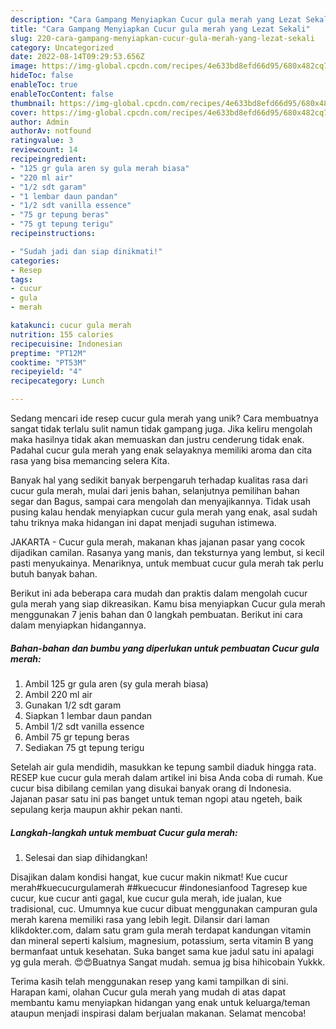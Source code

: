 ```yaml
---
description: "Cara Gampang Menyiapkan Cucur gula merah yang Lezat Sekali"
title: "Cara Gampang Menyiapkan Cucur gula merah yang Lezat Sekali"
slug: 220-cara-gampang-menyiapkan-cucur-gula-merah-yang-lezat-sekali
category: Uncategorized
date: 2022-08-14T09:29:53.656Z
image: https://img-global.cpcdn.com/recipes/4e633bd8efd66d95/680x482cq70/cucur-gula-merah-foto-resep-utama.jpg
hideToc: false
enableToc: true
enableTocContent: false
thumbnail: https://img-global.cpcdn.com/recipes/4e633bd8efd66d95/680x482cq70/cucur-gula-merah-foto-resep-utama.jpg
cover: https://img-global.cpcdn.com/recipes/4e633bd8efd66d95/680x482cq70/cucur-gula-merah-foto-resep-utama.jpg
author: Admin
authorAv: notfound
ratingvalue: 3
reviewcount: 14
recipeingredient:
- "125 gr gula aren sy gula merah biasa"
- "220 ml air"
- "1/2 sdt garam"
- "1 lembar daun pandan"
- "1/2 sdt vanilla essence"
- "75 gr tepung beras"
- "75 gt tepung terigu"
recipeinstructions:

- "Sudah jadi dan siap dinikmati!"
categories:
- Resep
tags:
- cucur
- gula
- merah

katakunci: cucur gula merah 
nutrition: 155 calories
recipecuisine: Indonesian
preptime: "PT12M"
cooktime: "PT53M"
recipeyield: "4"
recipecategory: Lunch

---
```





Sedang mencari ide resep cucur gula merah yang unik? Cara membuatnya sangat tidak terlalu sulit namun tidak gampang juga. Jika keliru mengolah maka hasilnya tidak akan memuaskan dan justru cenderung tidak enak. Padahal cucur gula merah yang enak selayaknya memiliki aroma dan cita rasa yang bisa memancing selera Kita.





Banyak hal yang sedikit banyak berpengaruh terhadap kualitas rasa dari cucur gula merah, mulai dari jenis bahan, selanjutnya pemilihan bahan segar dan Bagus, sampai cara mengolah dan menyajikannya. Tidak usah pusing kalau hendak menyiapkan cucur gula merah yang enak,      asal sudah tahu triknya maka hidangan ini dapat menjadi suguhan istimewa.














JAKARTA - Cucur gula merah, makanan khas jajanan pasar yang cocok dijadikan camilan. Rasanya yang manis, dan teksturnya yang lembut, si kecil pasti menyukainya. Menariknya, untuk membuat cucur gula merah tak perlu butuh banyak bahan.






Berikut ini ada beberapa cara mudah dan praktis dalam mengolah cucur gula merah yang siap dikreasikan. Kamu bisa menyiapkan Cucur gula merah menggunakan 7 jenis bahan dan 0 langkah pembuatan. Berikut ini cara dalam menyiapkan hidangannya.

<!--inarticleads1-->

##### Bahan-bahan dan bumbu yang diperlukan untuk pembuatan Cucur gula merah:

1. Ambil 125 gr gula aren (sy gula merah biasa)
1. Ambil 220 ml air
1. Gunakan 1/2 sdt garam
1. Siapkan 1 lembar daun pandan
1. Ambil 1/2 sdt vanilla essence
1. Ambil 75 gr tepung beras
1. Sediakan 75 gt tepung terigu


Setelah air gula mendidih, masukkan ke tepung sambil diaduk hingga rata. RESEP kue cucur gula merah dalam artikel ini bisa Anda coba di rumah. Kue cucur bisa dibilang cemilan yang disukai banyak orang di Indonesia. Jajanan pasar satu ini pas banget untuk teman ngopi atau ngeteh, baik sepulang kerja maupun akhir pekan nanti. 

<!--inarticleads2-->

##### Langkah-langkah untuk membuat Cucur gula merah:


1. Selesai dan siap dihidangkan!

Disajikan dalam kondisi hangat, kue cucur makin nikmat! Kue cucur merah#kuecucurgulamerah ##kuecucur #indonesianfood Tagresep kue cucur, kue cucur anti gagal, kue cucur gula merah, ide jualan, kue tradisional, cuc. Umumnya kue cucur dibuat menggunakan campuran gula merah karena memiliki rasa yang lebih legit. Dilansir dari laman klikdokter.com, dalam satu gram gula merah terdapat kandungan vitamin dan mineral seperti kalsium, magnesium, potassium, serta vitamin B yang bermanfaat untuk kesehatan. Suka banget sama kue jadul satu ini apalagi yg gula merah. 😍😍Buatnya Sangat mudah. semua jg bisa hihicobain Yukkk. 

Terima kasih telah menggunakan resep yang kami tampilkan di sini. Harapan kami, olahan Cucur gula merah yang mudah di atas dapat membantu kamu menyiapkan hidangan yang enak untuk keluarga/teman ataupun menjadi inspirasi dalam berjualan makanan. Selamat mencoba!
